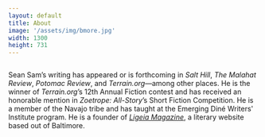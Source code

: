 ```yaml
---
layout: default
title: About
image: '/assets/img/bmore.jpg'
width: 1300
height: 731
---
```


<div class="column col-7 col-sm-12 content animated fadeIn">
<div class="wrapper">

  <p>Sean Sam’s writing has appeared or is forthcoming in <em>Salt Hill</em>, <em>The Malahat Review</em>, <em>Potomac Review</em>, and <em>Terrain.org</em>—&#8288;among other places. He is the winner of <em>Terrain.org</em>’s 12th Annual Fiction contest and has received an honorable mention in <em>Zoetrope: All-Story</em>’s Short Fiction Competition. He is a member of the Navajo tribe and has taught at the Emerging Diné Writers' Institute program. He is a founder of <a href="https://www.ligeiamagazine.com" target="_blank"><em>Ligeia Magazine</em></a>, a literary website based out of Baltimore.</p>

</div>
</div>
